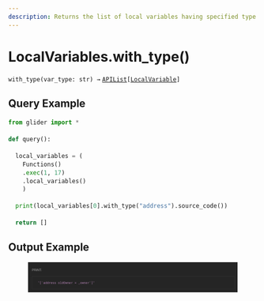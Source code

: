 ```yaml
---
description: Returns the list of local variables having specified type.
---
```


# LocalVariables.with\_type()

`with_type(var_type: str) →` [`APIList`](../../../iterables/apilist.md)`[`[`LocalVariable`](../localvariable/)`]`



## Query Example

```python
from glider import *

def query():

  local_variables = (
    Functions()
    .exec(1, 17)
    .local_variables()
    )

  print(local_variables[0].with_type("address").source_code())

  return []
```

## Output Example&#x20;

<figure><img src="../../../../.gitbook/assets/image (1) (1) (1) (1) (1) (1) (1) (1) (1) (1) (1) (1) (1) (1) (1) (1) (1) (1) (1) (1) (1) (1) (1) (1) (1).png" alt=""><figcaption></figcaption></figure>
